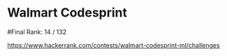 # Walmart Codesprint

#Final Rank: 14 / 132

https://www.hackerrank.com/contests/walmart-codesprint-ml/challenges

